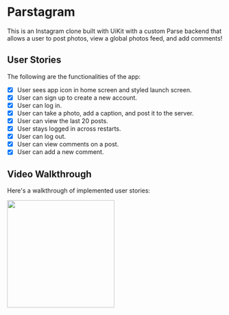 # Parstagram

This is an Instagram clone built with UiKit with a custom Parse backend that allows a user to post photos, view a global photos feed, and add comments!

## User Stories

The following are the functionalities of the app:
- [x] User sees app icon in home screen and styled launch screen. 
- [x] User can sign up to create a new account.
- [x] User can log in. 
- [x] User can take a photo, add a caption, and post it to the server. 
- [x] User can view the last 20 posts.
- [x] User stays logged in across restarts.
- [x] User can log out.
- [x] User can view comments on a post.
- [x] User can add a new comment.

## Video Walkthrough

Here's a walkthrough of implemented user stories:

<img src='http://g.recordit.co/p75ltPgRHj.gif' width=250/>
